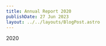 ```yaml
---
title: Annual Report 2020
publishDate: 27 Jun 2023
layout: ../../layouts/BlogPost.astro
---
```

2020